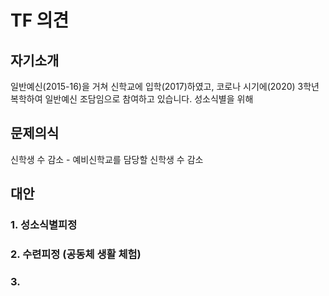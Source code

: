 # TF 의견
## 자기소개
일반예신(2015-16)을 거쳐 신학교에 입학(2017)하였고, 코로나 시기에(2020) 3학년 복학하여 일반예신 조담임으로 참여하고 있습니다.
성소식별을 위해 



## 문제의식
신학생 수 감소 - 예비신학교를 담당할 신학생 수 감소




## 대안

### 1. 성소식별피정
### 2. 수련피정 (공동체 생활 체험)
### 3. 
